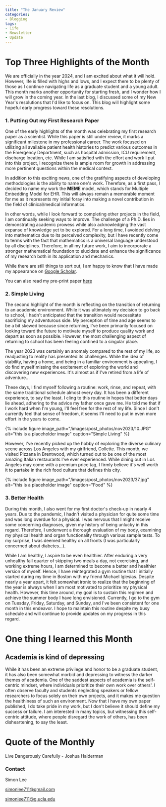 ```yaml
---
title: "The January Review"
categories:
- Blogging
tags:
- Life
- Newsletter
- Update
---
```


# Top Three Highlights of the Month

We are officially in the year 2024, and I am excited about what it will hold. However, life is filled with highs and lows, and I expect there to be plenty of those as I continue navigating life as a graduate student and a young adult. This month marks another opportunity for starting fresh, and I wonder how I will grow in the coming year. In the last blog, I discussed some of my New Year's resolutions that I'd like to focus on. This blog will highlight some hopeful early progress toward these resolutions.

### 1. Putting Out my First Research Paper

One of the early highlights of the month was celebrating my first research paper as a scientist. While this paper is still under review, it marks a significant milestone in my professional career. The work focused on utilizing all available patient health histories to predict various outcomes in the Emergency Department, such as hospital admission, ICU requirement, discharge location, etc. While I am satisfied with the effort and work I put into this project, I recognize there is ample room for growth in addressing more pertinent questions within the medical context.

In addition to this exciting news, one of the gratifying aspects of developing methodologies is the ability to name one's work. Therefore, as a first pass, I decided to name my work the **MEME** model, which stands for Multiple Embedding Model for EHR. This will always remain a memorable moment for me as it represents my initial foray into making a novel contribution in the field of clinical/medical informatics.

In other words, while I look forward to completing other projects in the field, I am continually seeking ways to improve. The challenge of a Ph.D. lies in demonstrating academic prowess while also acknowledging the vast expanse of knowledge yet to be explored. For a long time, I avoided delving into mathematics due to its perceived complexity, but I have recently come to terms with the fact that mathematics is a universal language understood by all disciplines. Therefore, in all my future work, I aim to incorporate a stronger mathematical foundation to elucidate and enhance the significance of my research both in its application and mechanics.

While there are still things to sort out, I am happy to know that I have made my appearance on [Google Scholar](https://scholar.google.com/citations?user=HIj-rdQAAAAJ&hl=en).

You can also read my pre-print paper [here](https://arxiv.org/abs/2402.00160)

### 2. Simple Living

The second highlight of the month is reflecting on the transition of returning to an academic environment. While it was ultimately my decision to go back to school, I hadn't anticipated that the transition would necessitate sacrificing my adventurous side. My perception of time and age seems to be a bit skewed because since returning, I've been primarily focused on looking toward the future to motivate myself to produce quality work and depart as soon as possible. However, the most challenging aspect of returning to school has been feeling confined to a singular place.

The year 2023 was certainly an anomaly compared to the rest of my life, so readjusting to reality has presented its challenges. While the idea of stability, having a home, and being in a familiar environment is appealing, I do find myself missing the excitement of exploring the world and discovering new experiences. It's almost as if I've retired from a life of adventure...

These days, I find myself following a routine: work, rinse, and repeat, with the same traditional schedule almost every day. It has been a different experience, to say the least. I cling to this routine in hopes that better days lie ahead, adhering to the advice my father once gave me. He told me that if I work hard when I'm young, I'll feel free for the rest of my life. Since I don't currently feel that sense of freedom, it seems I'll need to put in even more effort in the years to come.

{% include figure image_path="/images/post_photos/nov2023/10.JPG" alt="this is a placeholder image" caption="Simple Living" %}

However, I've recently picked up the hobby of exploring the diverse culinary scene across Los Angeles with my girlfriend, Collette. This month, we visited Pizzana in Brentwood, which turned out to be one of the most amazing Italian restaurants I've ever experienced. While dining out in Los Angeles may come with a premium price tag, I firmly believe it's well worth it to partake in the rich food culture that defines this city.

{% include figure image_path="/images/post_photos/nov2023/37.jpg" alt="this is a placeholder image" caption="Food" %}

### 3. Better Health

During this month, I also went for my first doctor's check-up in nearly 4 years. Due to the pandemic, I hadn't visited a physician for quite some time and was long overdue for a physical. I was nervous that I might receive some concerning diagnoses, given my history of being unlucky in this regard. Therefore, I underwent a thorough evaluation of my body, examining my physical health and organ functionality through various sample tests. To my surprise, I was deemed healthy on all fronts (I was particularly concerned about diabetes...).

While I am healthy, I aspire to be even healthier. After enduring a very unhealthy fall quarter of skipping two meals a day, not exercising, and working extreme hours, I am determined to become a better and healthier version of myself. Hence, I have reintegrated a gym routine that I initially started during my time in Boston with my friend Michael Iglesias. Despite nearly a year apart, it felt somewhat ironic to realize that the beginning of the year is always when I am most motivated to prioritize my physical health. However, this time around, my goal is to sustain this regimen and achieve the summer body I have long envisioned. Currently, I go to the gym on Tuesday, Friday, Saturday, and Sunday, and I've been consistent for one month in this endeavor. I hope to maintain this routine despite my busy schedule and will continue to provide updates on my progress in this regard.

# One thing I learned this Month

## Academia is kind of depressing

While it has been an extreme privilege and honor to be a graduate student, it has also been somewhat morbid and depressing to witness the darker themes of academia. One of the saddest aspects of academia is the self-centric mindset, where individuals prioritize their own work over others'. I often observe faculty and students neglecting speakers or fellow researchers to focus solely on their own projects, and it makes me question the healthiness of such an environment. Now that I have my own paper published, I do take pride in my work, but I don't believe it should define my success or failure. I am interested in many topics, but witnessing this self-centric attitude, where people disregard the work of others, has been disheartening, to say the least.

# Quote of the Monthly 

Live Dangerously Carefully - Joshua Halderman

### Contact

Simon Lee

simonlee711@gmail.com

simonlee711@g.ucla.edu